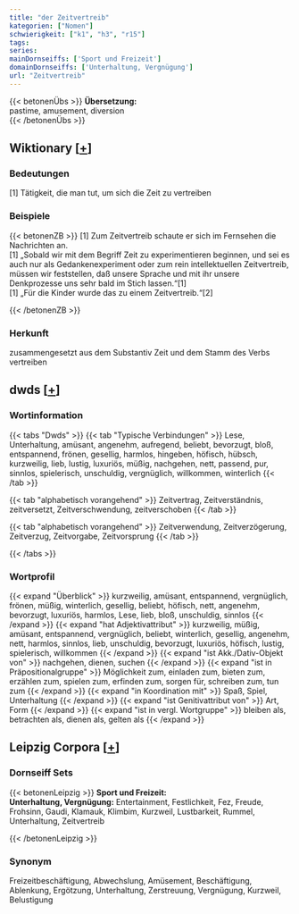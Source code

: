 ```yaml
---
title: "der Zeitvertreib"
kategorien: ["Nomen"]
schwierigkeit: ["k1", "h3", "r15"]
tags:
series:
mainDornseiffs: ['Sport und Freizeit']
domainDornseiffs: ['Unterhaltung, Vergnügung']
url: "Zeitvertreib"
---
```


{{< betonenÜbs >}}
**Übersetzung:**  
pastime, amusement, diversion  
{{< /betonenÜbs >}}

## Wiktionary [[+](https://de.wiktionary.org/wiki/Zeitvertreib)]

### Bedeutungen
[1] Tätigkeit, die man tut, um sich die Zeit zu vertreiben  

### Beispiele
{{< betonenZB >}}
[1] Zum Zeitvertreib schaute er sich im Fernsehen die Nachrichten an.  
[1] „Sobald wir mit dem Begriff Zeit zu experimentieren beginnen, und sei es auch nur als Gedankenexperiment oder zum rein intellektuellen Zeitvertreib, müssen wir feststellen, daß unsere Sprache und mit ihr unsere Denkprozesse uns sehr bald im Stich lassen.“[1]  
[1] „Für die Kinder wurde das zu einem Zeitvertreib.“[2]  

{{< /betonenZB >}}
### Herkunft
zusammengesetzt aus dem Substantiv Zeit und dem Stamm des Verbs vertreiben  



## dwds [[+](https://www.dwds.de/wb/Zeitvertreib)]

### Wortinformation
{{< tabs "Dwds" >}}
{{< tab "Typische Verbindungen" >}}
Lese, Unterhaltung, amüsant, angenehm, aufregend, beliebt, bevorzugt, bloß, entspannend, frönen, gesellig, harmlos, hingeben, höfisch, hübsch, kurzweilig, lieb, lustig, luxuriös, müßig, nachgehen, nett, passend, pur, sinnlos, spielerisch, unschuldig, vergnüglich, willkommen, winterlich
{{< /tab >}}

{{< tab "alphabetisch vorangehend" >}}
Zeitvertrag, Zeitverständnis, zeitversetzt, Zeitverschwendung, zeitverschoben
{{< /tab >}}

{{< tab "alphabetisch vorangehend" >}}
Zeitverwendung, Zeitverzögerung, Zeitverzug, Zeitvorgabe, Zeitvorsprung
{{< /tab >}}

{{< /tabs >}}

### Wortprofil
{{< expand "Überblick" >}} kurzweilig, amüsant, entspannend, vergnüglich, frönen, müßig, winterlich, gesellig, beliebt, höfisch, nett, angenehm, bevorzugt, luxuriös, harmlos, Lese, lieb, bloß, unschuldig, sinnlos {{< /expand >}}
{{< expand "hat Adjektivattribut" >}} kurzweilig, müßig, amüsant, entspannend, vergnüglich, beliebt, winterlich, gesellig, angenehm, nett, harmlos, sinnlos, lieb, unschuldig, bevorzugt, luxuriös, höfisch, lustig, spielerisch, willkommen {{< /expand >}}
{{< expand "ist Akk./Dativ-Objekt von" >}} nachgehen, dienen, suchen {{< /expand >}}
{{< expand "ist in Präpositionalgruppe" >}} Möglichkeit zum, einladen zum, bieten zum, erzählen zum, spielen zum, erfinden zum, sorgen für, schreiben zum, tun zum {{< /expand >}}
{{< expand "in Koordination mit" >}} Spaß, Spiel, Unterhaltung {{< /expand >}}
{{< expand "ist Genitivattribut von" >}} Art, Form {{< /expand >}}
{{< expand "ist in vergl. Wortgruppe" >}} bleiben als, betrachten als, dienen als, gelten als {{< /expand >}}

## Leipzig Corpora [[+](https://corpora.uni-leipzig.de/en/res?word=Zeitvertreib&corpusId=deu_newscrawl-public_2018)]

### Dornseiff Sets
{{< betonenLeipzig >}}
**Sport und Freizeit:**  
**Unterhaltung, Vergnügung:** Entertainment, Festlichkeit, Fez, Freude, Frohsinn, Gaudi, Klamauk, Klimbim, Kurzweil, Lustbarkeit, Rummel, Unterhaltung, Zeitvertreib  

{{< /betonenLeipzig >}}

### Synonym
Freizeitbeschäftigung, Abwechslung, Amüsement, Beschäftigung, Ablenkung, Ergötzung, Unterhaltung, Zerstreuung, Vergnügung, Kurzweil, Belustigung

